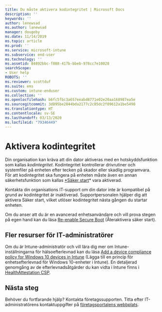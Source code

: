 ```yaml
---
title: Du måste aktivera kodintegritet | Microsoft Docs
description: ''
keywords: ''
author: lenewsad
ms.author: lanewsad
manager: dougeby
ms.date: 11/14/2019
ms.topic: article
ms.prod: ''
ms.service: microsoft-intune
ms.subservice: end-user
ms.technology: ''
ms.assetid: 84892bbc-f888-417b-bbeb-978cc7e10028
searchScope:
- User help
ROBOTS: ''
ms.reviewer: scottduf
ms.suite: ems
ms.custom: intune-enduser
ms.collection: ''
ms.openlocfilehash: b6fc5fbc3a657eeabd8771e02e20aa168987ea5e
ms.sourcegitcommit: 3d895be2844bda2177c2c85dc2f09612a1be5490
ms.translationtype: HT
ms.contentlocale: sv-SE
ms.lasthandoff: 03/13/2020
ms.locfileid: "79346449"
---
```

# <a name="enable-code-integrity"></a>Aktivera kodintegritet

Din organisation kan kräva att din dator aktiveras med en hotskyddsfunktion som kallas *kodintegritet*. Kodintegritet kontrollerar drivrutiner och systemfiler på enheten efter tecken på skador eller skadlig programvara. För att kodintegritet ska fungera på enheten måste även en annan säkerhetsfunktion som kallas [*Säker start](https://docs.microsoft.com/windows/security/information-protection/secure-the-windows-10-boot-process#secure-boot)* vara aktiverad.

Kontakta din organisations IT-support om din dator inte är kompatibel på grund av kodintegritet är inaktiverad. Supportpersonalen hjälper dig att aktivera Säker start, vilket utlöser kodintegritet nästa gången du startar enheten. 

Om du anser att du är en avancerad enhetsanvändare och vill prova stegen på egen hand kan du läsa [Re-enable Secure Boot](https://docs.microsoft.com/windows-hardware/manufacture/desktop/disabling-secure-boot#re-enable-secure-boot) (Återaktivera säker start).

## <a name="additional-resources-for-it-administrators"></a>Fler resurser för IT-administratörer

Om du är Intune-administratör och vill lära dig mer om Intune-inställningarna för hälsoefterlevnad kan du läsa [Add a device compliance policy for Windows 10 devices in Intune](https://docs.microsoft.com/intune/protect/compliance-policy-create-windows) (Lägga till en princip för enhetsefterlevnad för Windows 10-enheter i Intune). En detaljerad genomgång av de efterlevnadsåtgärder du kan vidta i Intune finns i [HealthAttestation CSP](https://docs.microsoft.com/windows/client-management/mdm/healthattestation-csp#step-8-take-appropriate-policy-action-based-on-evaluation-results).  

## <a name="next-steps"></a>Nästa steg

Behöver du fortfarande hjälp? Kontakta företagssupporten. Titta efter IT-administratörens kontaktuppgifter på [företagsportalens webbplats](https://go.microsoft.com/fwlink/?linkid=2010980).
